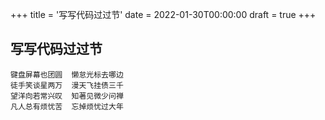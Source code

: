 +++
title = '写写代码过过节'
date = 2022-01-30T00:00:00
draft = true
+++
## 写写代码过过节

```text
键盘屏幕也团圆  懒怠光标去哪边
徒手笑谈星两万  漫天飞挂债三千
望洋向若常兴叹  知著见微少问禅
凡人总有烦忧苦  忘掉烦忧过大年
```

